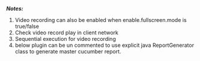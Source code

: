 **_Notes:_**
 1.  Video recording can also be enabled when enable.fullscreen.mode is true/false
 2. Check video record play in client network
 3. Sequential execution for video recording
 4. below plugin can be un commented to use explicit java ReportGenerator class to generate master cucumber report.
 
 
  <!--	<plugin>
  						<groupId>org.codehaus.mojo</groupId>
  						<artifactId>exec-maven-plugin</artifactId>
  						<version>1.6.0</version>
  						<executions>
  							<execution>
  								<id>ReportGenerator</id>
  								<phase>test</phase>
  								<goals>
  									<goal>java</goal>
  								</goals>
  								<configuration>
  									<classpathScope>test</classpathScope>
  									<mainClass>com.pega.demo.utility.ReportGenerator</mainClass>
  									<arguments>
  										<argument>${project.build.directory}/cucumber-report.json</argument>
  									</arguments>
  								</configuration>
  							</execution>
  						</executions>
  					</plugin>-->
 